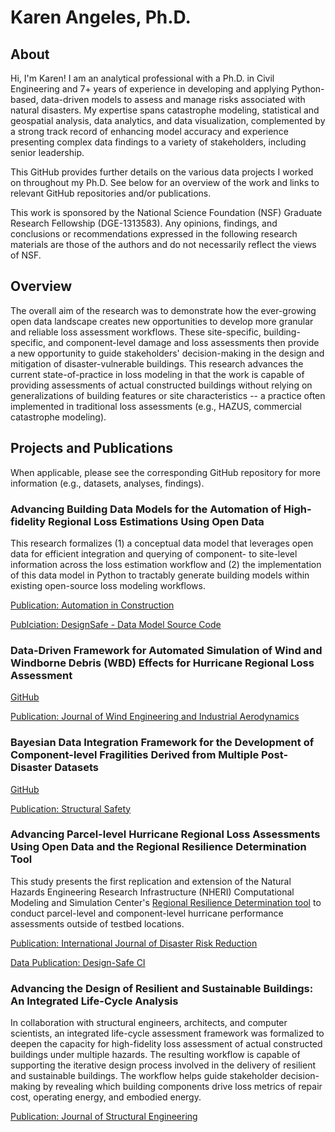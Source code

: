 # Karen Angeles, Ph.D.
## About
Hi, I'm Karen! I am an analytical professional with a Ph.D. in Civil Engineering and 7+ years of experience in developing and applying Python-based, data-driven models to assess and manage risks associated with natural disasters. My expertise spans catastrophe modeling, statistical and geospatial analysis, data analytics, and data visualization, complemented by a strong track record of enhancing model accuracy and experience presenting complex data findings to a variety of stakeholders, including senior leadership. 

This GitHub provides further details on the various data projects I worked on throughout my Ph.D. See below for an overview of the work and links to relevant GitHub repositories and/or publications.

This work is sponsored by the National Science Foundation (NSF) Graduate Research Fellowship (DGE-1313583). Any opinions, findings, and conclusions or recommendations expressed in the following research materials are those of the authors and do not necessarily reflect the views of NSF.

## Overview
The overall aim of the research was to demonstrate how the ever-growing open data landscape creates new opportunities to develop more granular and reliable loss assessment workflows. These site-specific, building-specific, and component-level damage and loss assessments then provide a new opportunity to guide stakeholders' decision-making in the design and mitigation of disaster-vulnerable buildings. This research advances the current state-of-practice in loss modeling in that the work is capable of providing assessments of actual constructed buildings without relying on generalizations of building features or site characteristics -- a practice often implemented in traditional loss assessments (e.g., HAZUS, commercial catastrophe modeling).

## Projects and Publications
When applicable, please see the corresponding GitHub repository for more information (e.g., datasets, analyses, findings).

### Advancing Building Data Models for the Automation of High-fidelity Regional Loss Estimations Using Open Data
This research formalizes (1) a conceptual data model that leverages open data for efficient integration and querying of component- to site-level information across the loss estimation workflow and (2) the implementation of this data model in Python to tractably generate building models within existing open-source loss modeling workflows. 

[Publication: Automation in Construction](https://doi.org/10.1016/j.autcon.2022.104382)

[Publciation: DesignSafe - Data Model Source Code](https://www.designsafe-ci.org/data/browser/public/designsafe.storage.published/PRJ-3020)

### Data-Driven Framework for Automated Simulation of Wind and Windborne Debris (WBD) Effects for Hurricane Regional Loss Assessment
[GitHub](https://github.com/kangeles47/DPBWE/tree/master/Wind_WBD_Effects_Simulation) 

[Publication: Journal of Wind Engineering and Industrial Aerodynamics](https://doi.org/10.1016/j.jweia.2022.105167)

### Bayesian Data Integration Framework for the Development of Component-level Fragilities Derived from Multiple Post-Disaster Datasets
[GitHub](https://github.com/kangeles47/DPBWE/tree/master/Bayesian_Data_Integration_Framework)

[Publication: Structural Safety](https://doi.org/10.1016/j.strusafe.2022.102260)

### Advancing Parcel-level Hurricane Regional Loss Assessments Using Open Data and the Regional Resilience Determination Tool
This study presents the first replication and extension of the Natural Hazards Engineering Research Infrastructure (NHERI) Computational Modeling and Simulation Center's [Regional Resilience Determination tool](https://www.designsafe-ci.org/use-designsafe/tools-applications/simulation/r2d-tool/) to conduct parcel-level and component-level hurricane performance assessments outside of testbed locations. 

[Publication: International Journal of Disaster Risk Reduction](https://doi.org/10.1016/j.ijdrr.2023.103818)

[Data Publication: Design-Safe CI](https://doi.org/10.17603/ds2-2e58-ey17)

### Advancing the Design of Resilient and Sustainable Buildings: An Integrated Life-Cycle Analysis
In collaboration with structural engineers, architects, and computer scientists, an integrated life-cycle assessment framework was formalized to deepen the capacity for high-fidelity loss assessment of actual constructed buildings under multiple hazards. The resulting workflow is capable of supporting the iterative design process involved in the delivery of resilient and sustainable buildings. The workflow helps guide stakeholder decision-making by revealing which building components drive loss metrics of repair cost, operating energy, and embodied energy.

[Publication: Journal of Structural Engineering](https://doi.org/10.1061/(ASCE)ST.1943-541X.0002910)
